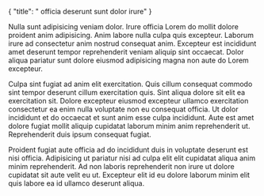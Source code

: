 {
  "title": " officia deserunt sunt dolor irure"
}

Nulla sunt adipisicing veniam dolor. Irure officia Lorem do mollit dolore proident anim adipisicing. Anim labore nulla culpa quis excepteur. Laborum irure ad consectetur anim nostrud consequat anim. Excepteur est incididunt amet deserunt tempor reprehenderit veniam aliquip sint occaecat. Dolor aliqua pariatur sunt dolore eiusmod adipisicing magna non aute do Lorem excepteur.

Culpa sint fugiat ad anim elit exercitation. Quis cillum consequat commodo sint tempor deserunt cillum exercitation quis. Sint aliqua dolore sit elit ea exercitation sit. Dolore excepteur eiusmod excepteur ullamco exercitation consectetur ea enim nulla voluptate non eu consequat officia. Ut dolor incididunt et do occaecat et sunt anim esse culpa incididunt. Aute est amet dolore fugiat mollit aliquip cupidatat laborum minim anim reprehenderit ut. Reprehenderit duis ipsum consequat fugiat.

Proident fugiat aute officia ad do incididunt duis in voluptate deserunt est nisi officia. Adipisicing ut pariatur nisi ad culpa elit elit cupidatat aliqua anim minim reprehenderit. Ad non laboris reprehenderit non irure ut dolore cupidatat sit aute velit eu ut. Excepteur elit id eu dolore laborum minim elit quis labore ea id ullamco deserunt aliqua.